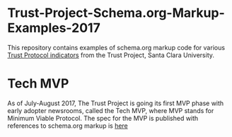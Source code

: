 # Trust-Project-Schema.org-Markup-Examples-2017

This repository contains examples of schema.org markup code for various [Trust Protocol indicators](https://www.scu.edu/ethics/focus-areas/journalism-ethics/programs/the-trust-project/collaborator-materials/) from the Trust Project, Santa Clara University. 

# Tech MVP 
As of July-August 2017, The Trust Project is going its first MVP phase with early adopter newsrooms, called the Tech MVP, where MVP stands for Minimum Viable Protocol. The spec for the MVP is published with references to schema.org markup is [here](https://www.scu.edu/ethics/focus-areas/journalism-ethics/programs/the-trust-project/collaborator-materials/)
